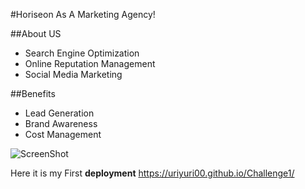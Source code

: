 #Horiseon 
As A Marketing Agency!

##About US
* Search Engine Optimization
* Online Reputation Management
* Social Media Marketing

##Benefits
- Lead Generation
- Brand Awareness
- Cost Management


![ScreenShot](https://user-images.githubusercontent.com/114896166/201012937-4ec6005d-5b2a-489b-b62d-79eaa84b2c55.png)


Here it is my First **deployment** https://uriyuri00.github.io/Challenge1/ 
